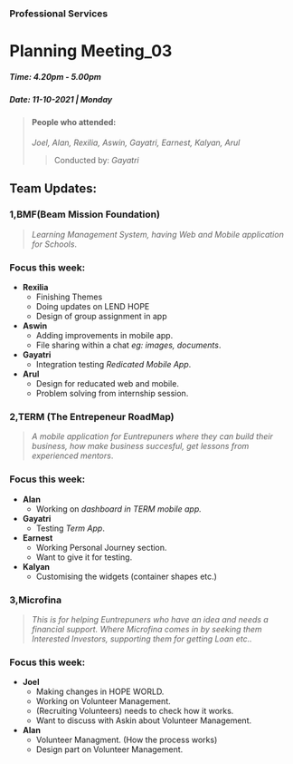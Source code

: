 ### Professional Services 
# Planning Meeting_03

##### Time: 4.20pm - 5.00pm
##### Date: 11-10-2021 | Monday

> #### People who attended: 
   > *Joel, Alan, Rexilia, Aswin, 
   Gayatri, Earnest, Kalyan, Arul*
   >> Conducted by: *Gayatri*

## Team Updates:

### 1,BMF(Beam Mission Foundation)
> *Learning Management System, having Web and Mobile application for Schools*.
  
### Focus this week:
- **Rexilia**
     - Finishing Themes
     - Doing updates on LEND HOPE
     - Design of group assignment in app 
- **Aswin**
     - Adding improvements in mobile app.
     - File sharing within a chat *eg: images, documents*.
- **Gayatri**
     - Integration testing *Redicated Mobile App*.
- **Arul**
     - Design for reducated web and mobile.
     - Problem solving from internship session.

### 2,TERM (The Entrepeneur RoadMap)
> *A mobile application for Euntrepuners where they can build their business, how make business succesful, 
get lessons from experienced mentors*.
   
### Focus this week:
- **Alan**
     - Working on *dashboard in TERM mobile app.*
- **Gayatri**
     - Testing *Term App*.
- **Earnest**
     - Working Personal Journey section.
     - Want to give it for testing.
- **Kalyan**
     - Customising the widgets (container shapes etc.)    
   
### 3,Microfina
> *This is for helping Euntrepuners who have an idea and needs a financial support. Where Microfina comes in by seeking them Interested
Investors, supporting them for getting Loan etc..*
        
### Focus this week:
- **Joel**
     - Making changes in HOPE WORLD.
     - Working on Volunteer Management.
     - (Recruiting Volunteers) needs to check how it works.
     - Want to discuss with Askin about Volunteer Management. 
- **Alan**
     - Volunteer Managment. (How the process works)
     - Design part on Volunteer Management.


